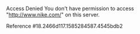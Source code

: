 Access Denied You don't have permission to access "http://www.nike.com/" on this server.

Reference #18.2466d117.1585284587.4545bdb2